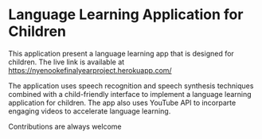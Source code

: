 # Language Learning Application for Children

This application present a language learning app that is designed for children.
The live link is available at https://nyenookefinalyearproject.herokuapp.com/

The application uses speech recognition and speech synthesis techniques combined with a child-friendly interface to implement a language learning application for children. 
The app also uses YouTube API to incorparte engaging videos to accelerate language learning.

Contributions are always welcome
